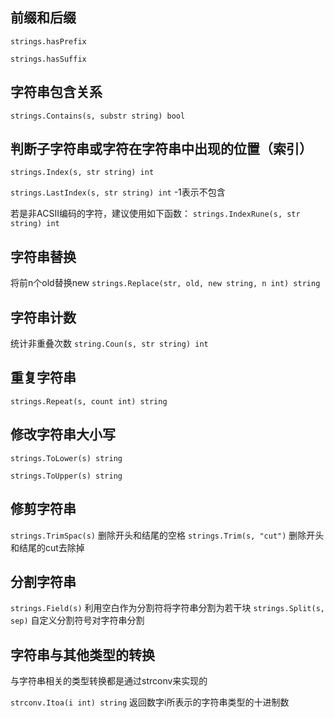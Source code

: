 ## 前缀和后缀 

`strings.hasPrefix`

`strings.hasSuffix`

## 字符串包含关系

`strings.Contains(s, substr string) bool`

## 判断子字符串或字符在字符串中出现的位置（索引）

`strings.Index(s, str string) int`

`strings.LastIndex(s, str string) int`
-1表示不包含

若是非ACSII编码的字符，建议使用如下函数：
`strings.IndexRune(s, str string) int`

## 字符串替换 

将前n个old替换new
`strings.Replace(str, old, new string, n int) string`

## 字符串计数
统计非重叠次数 
`string.Coun(s, str string) int`

## 重复字符串

`strings.Repeat(s, count int) string`

## 修改字符串大小写 

`strings.ToLower(s) string`

`strings.ToUpper(s) string`

## 修剪字符串

`strings.TrimSpac(s)` 删除开头和结尾的空格
`strings.Trim(s, "cut")` 删除开头和结尾的cut去除掉


## 分割字符串 

`strings.Field(s)` 利用空白作为分割符将字符串分割为若干块 
`strings.Split(s, sep)` 自定义分割符号对字符串分割 

## 字符串与其他类型的转换

与字符串相关的类型转换都是通过strconv来实现的

`strconv.Itoa(i int) string` 返回数字i所表示的字符串类型的十进制数 









